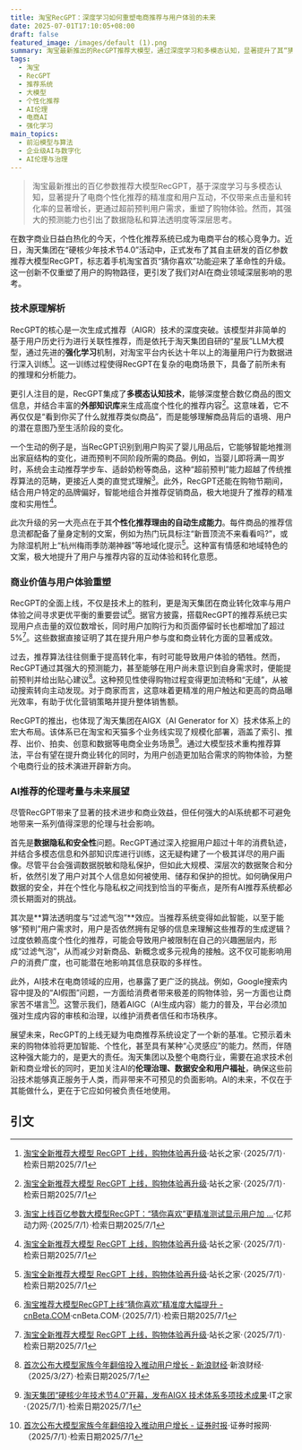 ```yaml
---
title: 淘宝RecGPT：深度学习如何重塑电商推荐与用户体验的未来
date: 2025-07-01T17:10:05+08:00
draft: false
featured_image: /images/default (1).png
summary: 淘宝最新推出的RecGPT推荐大模型，通过深度学习和多模态认知，显著提升了其“猜你喜欢”功能的精准度，实现了用户点击量和加购行为的双位数增长。该模型能超前预判用户需求并生成个性化推荐理由，为电商体验设定新标杆，同时也引发了数据隐私、算法透明度及AI伦理等深层考量。
tags: 
  - 淘宝
  - RecGPT
  - 推荐系统
  - 大模型
  - 个性化推荐
  - AI伦理
  - 电商AI
  - 强化学习
main_topics: 
  - 前沿模型与算法
  - 企业级AI与数字化
  - AI伦理与治理
---
```


> 淘宝最新推出的百亿参数推荐大模型RecGPT，基于深度学习与多模态认知，显著提升了电商个性化推荐的精准度和用户互动，不仅带来点击量和转化率的显著增长，更通过超前预判用户需求，重塑了购物体验。然而，其强大的预测能力也引出了数据隐私和算法透明度等深层思考。

在数字商业日益白热化的今天，个性化推荐系统已成为电商平台的核心竞争力。近日，淘天集团在“硬核少年技术节4.0”活动中，正式发布了其自主研发的百亿参数推荐大模型RecGPT，标志着手机淘宝首页“猜你喜欢”功能迎来了革命性的升级。这一创新不仅重塑了用户的购物路径，更引发了我们对AI在商业领域深层影响的思考。

### 技术原理解析

RecGPT的核心是一次生成式推荐（AIGR）技术的深度突破。该模型并非简单的基于用户历史行为进行关联性推荐，而是依托于淘天集团自研的“星辰”LLM大模型，通过先进的**强化学习**机制，对淘宝平台内长达十年以上的海量用户行为数据进行深入训练[^1]。这一训练过程使得RecGPT在复杂的电商场景下，具备了前所未有的推理和分析能力。

更引人注目的是，RecGPT集成了**多模态认知技术**，能够深度整合数亿商品的图文信息，并结合丰富的**外部知识库**来生成高度个性化的推荐内容[^1]。这意味着，它不再仅仅是“看到你买了什么就推荐类似商品”，而是能够理解商品背后的语境、用户的潜在意图乃至生活阶段的变化。

一个生动的例子是，当RecGPT识别到用户购买了婴儿用品后，它能够智能地推测出家庭结构的变化，进而预判不同阶段所需的商品。例如，当婴儿即将满一周岁时，系统会主动推荐学步车、适龄奶粉等商品，这种“超前预判”能力超越了传统推荐算法的范畴，更接近人类的直觉式理解[^2]。此外，RecGPT还能在购物节期间，结合用户特定的品牌偏好，智能地组合并推荐促销商品，极大地提升了推荐的精准度和实用性[^1]。

此次升级的另一大亮点在于其**个性化推荐理由的自动生成能力**。每件商品的推荐信息流都配备了量身定制的文案，例如为热门玩具标注“新晋顶流不来看看吗?”，或为除湿机附上“杭州梅雨季防潮神器”等地域化提示[^1]。这种富有情感和地域特色的文案，极大地提升了用户与推荐内容的互动体验和转化意愿。

### 商业价值与用户体验重塑

RecGPT的全面上线，不仅是技术上的胜利，更是淘天集团在商业转化效率与用户体验之间寻求更优平衡的重要尝试[^3]。据官方披露，搭载RecGPT的推荐系统已实现用户点击量的双位数增长，同时用户加购行为和页面停留时长也都增加了超过5%[^1]。这些数据直接证明了其在提升用户参与度和商业转化方面的显著成效。

过去，推荐算法往往侧重于提高转化率，有时可能导致用户体验的牺牲。然而，RecGPT通过其强大的预测能力，甚至能够在用户尚未意识到自身需求时，便能提前预判并给出贴心建议[^4]。这种预见性使得购物过程变得更加流畅和“无缝”，从被动搜索转向主动发现。对于商家而言，这意味着更精准的用户触达和更高的商品曝光效率，有助于优化营销策略并提升整体销售额。

RecGPT的推出，也体现了淘天集团在AIGX（AI Generator for X）技术体系上的宏大布局。该体系已在淘宝和天猫多个业务线实现了规模化部署，涵盖了索引、推荐、出价、拍卖、创意和数据等电商全业务场景[^5]。通过大模型技术重构推荐算法，平台有望在提升商业转化的同时，为用户创造更加贴合需求的购物体验，为整个电商行业的技术演进开辟新方向。

### AI推荐的伦理考量与未来展望

尽管RecGPT带来了显著的技术进步和商业效益，但任何强大的AI系统都不可避免地带来一系列值得深思的伦理与社会影响。

首先是**数据隐私和安全性**问题。RecGPT通过深入挖掘用户超过十年的消费轨迹，并结合多模态信息和外部知识库进行训练，这无疑构建了一个极其详尽的用户画像。尽管平台会强调数据脱敏和隐私保护，但如此大规模、深层次的数据聚合和分析，依然引发了用户对其个人信息如何被使用、储存和保护的担忧。如何确保用户数据的安全，并在个性化与隐私权之间找到恰当的平衡点，是所有AI推荐系统都必须长期面对的挑战。

其次是**算法透明度与“过滤气泡”**效应。当推荐系统变得如此智能，以至于能够“预判”用户需求时，用户是否依然拥有足够的信息来理解这些推荐的生成逻辑？过度依赖高度个性化的推荐，可能会导致用户被限制在自己的兴趣圈层内，形成“过滤气泡”，从而减少对新商品、新概念或多元视角的接触。这不仅可能影响用户的消费广度，也可能潜在地影响其信息获取的多样性。

此外，AI技术在电商领域的应用，也暴露了更广泛的挑战。例如，Google搜索内容中提及的“AI假图”问题，一方面给消费者带来极差的购物体验，另一方面也让商家苦不堪言[^6]。这警示我们，随着AIGC（AI生成内容）能力的普及，平台必须加强对生成内容的审核和治理，以维护消费者信任和市场秩序。

展望未来，RecGPT的上线无疑为电商推荐系统设定了一个新的基准。它预示着未来的购物体验将更加智能、个性化，甚至具有某种“心灵感应”的能力。然而，伴随这种强大能力的，是更大的责任。淘天集团以及整个电商行业，需要在追求技术创新和商业增长的同时，更加关注AI的**伦理治理、数据安全和用户福祉**，确保这些前沿技术能够真正服务于人类，而非带来不可预见的负面影响。AI的未来，不仅在于其能做什么，更在于它应如何被负责任地使用。

## 引文

[^1]: [淘宝全新推荐大模型 RecGPT 上线，购物体验再升级](https://upload.chinaz.com/2025/0701/6388698355706516874841566.png)·站长之家·（2025/7/1）·检索日期2025/7/1
[^2]: [淘宝上线百亿参数大模型RecGPT：“猜你喜欢”更精准测试显示用户加 ...](https://www.ebrun.com/20250701/584159.shtml)·亿邦动力网·（2025/7/1）·检索日期2025/7/1
[^3]: [淘宝推荐大模型RecGPT上线“猜你喜欢”精准度大幅提升 - cnBeta.COM](https://www.cnbeta.com.tw/articles/tech/1510088.htm)·cnBeta.COM·（2025/7/1）·检索日期2025/7/1
[^4]: [首次公布大模型家族今年翻倍投入推动用户增长 - 新浪财经](https://finance.sina.com.cn/roll/2025-03-27/doc-inerckzy4796168.shtml)·新浪财经·（2025/3/27）·检索日期2025/7/1
[^5]: [淘天集团“硬核少年技术节4.0”开幕，发布AIGX 技术体系多项技术成果](https://www.ithome.com/0/864/949.htm)·IT之家·（2025/7/1）·检索日期2025/7/1
[^6]: [首次公布大模型家族今年翻倍投入推动用户增长 - 证券时报](https://stcn.com/article/detail/1617657.html)·证券时报网·（2025/7/1）·检索日期2025/7/1
